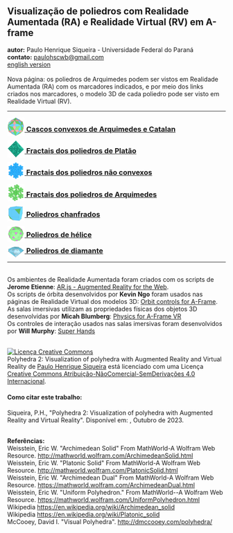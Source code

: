 <link rel="stylesheet" href="../scripts/style.css">
<link rel="icon" type="image/png" href="../ArchimedeanCatalanHulls/vr/salas/imagens/icone.png">
<h2>Visualização de poliedros com Realidade Aumentada (RA) e Realidade Virtual (RV) em A-frame</h2>
<b>autor:</b> Paulo Henrique Siqueira - Universidade Federal do Paraná
<br><b>contato:</b> <a href="#"> paulohscwb@gmail.com </a>
<br><a href="https://paulohscwb.github.io/polyhedra2/">english version</a>
<br><br>Nova página: os poliedros de Arquimedes podem ser vistos em Realidade Aumentada (RA) com os marcadores indicados, e por meio dos links criados nos marcadores, o modelo 3D de cada poliedro pode ser visto em Realidade Virtual (RV).
<hr>
<h3 style="margin-top:3px"><a target="_blank" href="../ArchimedeanCatalanHulls/pt-br/"><img src="../ArchimedeanCatalanHulls/ar/7A.png" style="margin-bottom:-10px" width="40"> Cascos convexos de Arquimedes e Catalan</a></h3>
<h3 style="margin-top:3px"><a target="_blank" href="../fractalplatonic/pt-br/"><img src="../fractalplatonic/ar/14A.png" style="margin-bottom:-10px" width="40"> Fractais dos poliedros de Platão</a></h3>
<h3 style="margin-top:3px"><a target="_blank" href="../fractalnonconvex/pt-br/"><img src="../fractalnonconvex/ar/19A.png" style="margin-bottom:-10px" width="40"> Fractais dos poliedros não convexos</a></h3>
<h3 style="margin-top:3px"><a target="_blank" href="../fractalarchimedean/pt-br/"><img src="../fractalarchimedean/ar/37A.png" style="margin-bottom:-10px" width="40"> Fractais dos poliedros de Arquimedes</a></h3>
<h3 style="margin-top:3px"><a target="_blank" href="../chamfered/pt-br/"><img src="../chamfered/ar/56A.png" style="margin-bottom:-10px" width="40"> Poliedros chanfrados</a></h3>
<h3 style="margin-top:3px"><a target="_blank" href="../propellor/pt-br/"><img src="../propellor/ar/65A.png" style="margin-bottom:-10px" width="40"> Poliedros de hélice</a></h3>
<h3 style="margin-top:3px"><a target="_blank" href="../diamonds/pt-br/"><img src="../diamonds/ar/108A.png" style="margin-bottom:-10px" width="40"> Poliedros de diamante</a></h3>

<!--<h3 style="margin-top:5px; text-align:center;"><a target="_blank" href="../todos/">&#x1f4c4; Lista completa dos poliedros</a></h3>
<hr>
<h3 align="center">Salas imersivas</h3>
<p align="center"><img src="../catalan/vr/salas/videos/catalan.gif" style="max-width: 47%; border-radius:5px; margin-right:10px" loading="lazy"/><img src="../nonconvex/vr/salas/videos/nonconvex1.gif" style="max-width: 47%; border-radius:5px;" loading="lazy"/></p>
<h3 align="center">Realidade Aumentada e modelos 3D</h3>
<p align="center"><img src="../johnson1/ar/johnson1.gif" style="max-width: 92%; border-radius:5px;" loading="lazy"/></p>-->
<hr>
<br>Os ambientes de Realidade Aumentada foram criados com os scripts de <b>Jerome Etienne</b>: <a href="https://github.com/jeromeetienne/AR.js" target="_blank"> AR.js - Augmented Reality for the Web</a>.
<br>Os scripts de órbita desenvolvidos por <b>Kevin Ngo</b> foram usados nas páginas de Realidade Virtual dos modelos 3D: <a href="https://github.com/supermedium/superframe/tree/master/components/orbit-controls/" target="_blank"> Orbit controls for A-Frame</a>.
<br>As salas imersivas utilizam as propriedades físicas dos objetos 3D desenvolvidas por <b>Micah Blumberg</b>: <a  href="https://github.com/c-frame/aframe-physics-system" target="_blank"> Physics for A-Frame VR</a>
<br>Os controles de interação usados nas salas imersivas foram desenvolvidos por <b>Will Murphy</b>: <a  href="https://github.com/c-frame/aframe-super-hands-component" target="_blank"> Super Hands</a>
<br>

<br><a rel="license" href="http://creativecommons.org/licenses/by-nc-nd/4.0/"><img alt="Licença Creative Commons" style="border-width:0" src="https://i.creativecommons.org/l/by-nc-nd/4.0/88x31.png" loading="lazy"/></a><br /><span xmlns:dct="http://purl.org/dc/terms/" property="dct:title">Polyhedra 2: Visualization of polyhedra with Augmented Reality and Virtual Reality</span> de <a xmlns:cc="http://creativecommons.org/ns#" href="https://paulohscwb.github.io/polyhedra2/" property="cc:attributionName" rel="cc:attributionURL">Paulo Henrique Siqueira</a> está licenciado com uma Licença <a rel="license" href="http://creativecommons.org/licenses/by-nc-nd/4.0/">Creative Commons Atribuição-NãoComercial-SemDerivações 4.0 Internacional</a>.

<h4>Como citar este trabalho:</h4> 
<p>Siqueira, P.H., "Polyhedra 2: Visualization of polyhedra with Augmented Reality and Virtual Reality". Disponível em: <https://paulohscwb.github.io/polyhedra2/>, Outubro de 2023.</p>
<!--<a target="_blank" href="https://doi.org/10.5281/zenodo.8271425"><img src="https://zenodo.org/badge/DOI/10.5281/zenodo.8271425.svg" alt="DOI"></a>-->
<br><b>Referências:</b>
<br>Weisstein, Eric W. "Archimedean Solid" From MathWorld-A Wolfram Web Resource. <a href="http://mathworld.wolfram.com/ArchimedeanSolid.html" target="_blank">http://mathworld.wolfram.com/ArchimedeanSolid.html</a>
<br>Weisstein, Eric W. "Platonic Solid" From MathWorld-A Wolfram Web Resource. <a href="http://mathworld.wolfram.com/PlatonicSolid.html" target="_blank">http://mathworld.wolfram.com/PlatonicSolid.html</a>
<br>Weisstein, Eric W. "Archimedean Dual" From MathWorld-A Wolfram Web Resource. <a href="https://mathworld.wolfram.com/ArchimedeanDual.html" target="_blank">https://mathworld.wolfram.com/ArchimedeanDual.html</a>
<br>Weisstein, Eric W. "Uniform Polyhedron." From MathWorld--A Wolfram Web Resource. <a href="https://mathworld.wolfram.com/UniformPolyhedron.html" target="_blank">https://mathworld.wolfram.com/UniformPolyhedron.html</a>
<br>Wikipedia <a href="https://en.wikipedia.org/wiki/Archimedean_solid" target="_blank">https://en.wikipedia.org/wiki/Archimedean_solid</a>
<br>Wikipedia <a href="https://en.wikipedia.org/wiki/en.wikipedia.org/wiki/Platonic_solid" target="_blank">https://en.wikipedia.org/wiki/Platonic_solid</a>
<br>McCooey, David I. "Visual Polyhedra". <a href="http://dmccooey.com/polyhedra/" target="_blank">http://dmccooey.com/polyhedra/</a>
